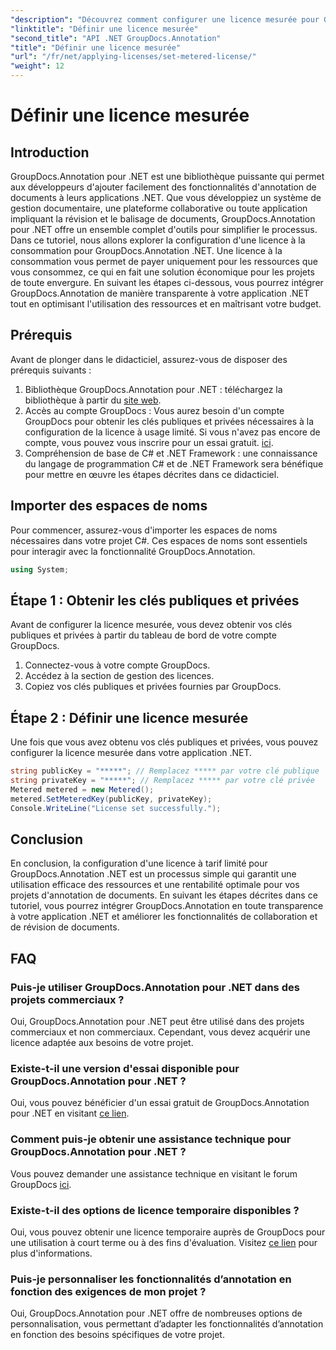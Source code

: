 ```yaml
---
"description": "Découvrez comment configurer une licence mesurée pour GroupDocs.Annotation .NET pour l’utilisation des ressources et les fonctionnalités d’annotation de documents dans vos applications .NET."
"linktitle": "Définir une licence mesurée"
"second_title": "API .NET GroupDocs.Annotation"
"title": "Définir une licence mesurée"
"url": "/fr/net/applying-licenses/set-metered-license/"
"weight": 12
---
```


# Définir une licence mesurée

## Introduction
GroupDocs.Annotation pour .NET est une bibliothèque puissante qui permet aux développeurs d'ajouter facilement des fonctionnalités d'annotation de documents à leurs applications .NET. Que vous développiez un système de gestion documentaire, une plateforme collaborative ou toute application impliquant la révision et le balisage de documents, GroupDocs.Annotation pour .NET offre un ensemble complet d'outils pour simplifier le processus.
Dans ce tutoriel, nous allons explorer la configuration d'une licence à la consommation pour GroupDocs.Annotation .NET. Une licence à la consommation vous permet de payer uniquement pour les ressources que vous consommez, ce qui en fait une solution économique pour les projets de toute envergure. En suivant les étapes ci-dessous, vous pourrez intégrer GroupDocs.Annotation de manière transparente à votre application .NET tout en optimisant l'utilisation des ressources et en maîtrisant votre budget.
## Prérequis
Avant de plonger dans le didacticiel, assurez-vous de disposer des prérequis suivants :
1. Bibliothèque GroupDocs.Annotation pour .NET : téléchargez la bibliothèque à partir du [site web](https://releases.groupdocs.com/annotation/net/).
2. Accès au compte GroupDocs : Vous aurez besoin d'un compte GroupDocs pour obtenir les clés publiques et privées nécessaires à la configuration de la licence à usage limité. Si vous n'avez pas encore de compte, vous pouvez vous inscrire pour un essai gratuit. [ici](https://releases.groupdocs.com/).
3. Compréhension de base de C# et .NET Framework : une connaissance du langage de programmation C# et de .NET Framework sera bénéfique pour mettre en œuvre les étapes décrites dans ce didacticiel.

## Importer des espaces de noms
Pour commencer, assurez-vous d'importer les espaces de noms nécessaires dans votre projet C#. Ces espaces de noms sont essentiels pour interagir avec la fonctionnalité GroupDocs.Annotation.
```csharp
using System;
```
## Étape 1 : Obtenir les clés publiques et privées
Avant de configurer la licence mesurée, vous devez obtenir vos clés publiques et privées à partir du tableau de bord de votre compte GroupDocs.
1. Connectez-vous à votre compte GroupDocs.
2. Accédez à la section de gestion des licences.
3. Copiez vos clés publiques et privées fournies par GroupDocs.
## Étape 2 : Définir une licence mesurée
Une fois que vous avez obtenu vos clés publiques et privées, vous pouvez configurer la licence mesurée dans votre application .NET.
```csharp
string publicKey = "*****"; // Remplacez ***** par votre clé publique
string privateKey = "*****"; // Remplacez ***** par votre clé privée
Metered metered = new Metered();
metered.SetMeteredKey(publicKey, privateKey);
Console.WriteLine("License set successfully.");
```

## Conclusion
En conclusion, la configuration d'une licence à tarif limité pour GroupDocs.Annotation .NET est un processus simple qui garantit une utilisation efficace des ressources et une rentabilité optimale pour vos projets d'annotation de documents. En suivant les étapes décrites dans ce tutoriel, vous pourrez intégrer GroupDocs.Annotation en toute transparence à votre application .NET et améliorer les fonctionnalités de collaboration et de révision de documents.
## FAQ
### Puis-je utiliser GroupDocs.Annotation pour .NET dans des projets commerciaux ?
Oui, GroupDocs.Annotation pour .NET peut être utilisé dans des projets commerciaux et non commerciaux. Cependant, vous devez acquérir une licence adaptée aux besoins de votre projet.
### Existe-t-il une version d'essai disponible pour GroupDocs.Annotation pour .NET ?
Oui, vous pouvez bénéficier d'un essai gratuit de GroupDocs.Annotation pour .NET en visitant [ce lien](https://releases.groupdocs.com/).
### Comment puis-je obtenir une assistance technique pour GroupDocs.Annotation pour .NET ?
Vous pouvez demander une assistance technique en visitant le forum GroupDocs [ici](https://forum.groupdocs.com/c/annotation/10).
### Existe-t-il des options de licence temporaire disponibles ?
Oui, vous pouvez obtenir une licence temporaire auprès de GroupDocs pour une utilisation à court terme ou à des fins d'évaluation. Visitez [ce lien](https://purchase.groupdocs.com/temporary-license/) pour plus d'informations.
### Puis-je personnaliser les fonctionnalités d’annotation en fonction des exigences de mon projet ?
Oui, GroupDocs.Annotation pour .NET offre de nombreuses options de personnalisation, vous permettant d’adapter les fonctionnalités d’annotation en fonction des besoins spécifiques de votre projet.
